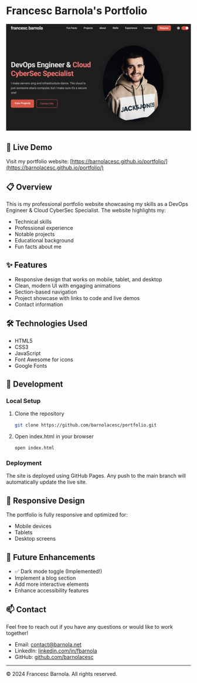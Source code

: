# Francesc Barnola's Portfolio

![Portfolio Screenshot - Dark Mode](assets/image-dark.png)

## 🚀 Live Demo

Visit my portfolio website: [https://barnolacesc.github.io/portfolio/](https://barnolacesc.github.io/portfolio/)

## 📋 Overview

This is my professional portfolio website showcasing my skills as a DevOps Engineer & Cloud CyberSec Specialist. The website highlights my:

- Technical skills
- Professional experience
- Notable projects
- Educational background
- Fun facts about me

## ✨ Features

- Responsive design that works on mobile, tablet, and desktop
- Clean, modern UI with engaging animations
- Section-based navigation
- Project showcase with links to code and live demos
- Contact information

## 🛠️ Technologies Used

- HTML5
- CSS3
- JavaScript
- Font Awesome for icons
- Google Fonts

## 🔧 Development

### Local Setup

1. Clone the repository
   ```bash
   git clone https://github.com/barnolacesc/portfolio.git
   ```

2. Open index.html in your browser
   ```bash
   open index.html
   ```

### Deployment

The site is deployed using GitHub Pages. Any push to the main branch will automatically update the live site.

## 📱 Responsive Design

The portfolio is fully responsive and optimized for:
- Mobile devices
- Tablets
- Desktop screens

## 🔮 Future Enhancements

- ✅ Dark mode toggle (Implemented!)
- Implement a blog section
- Add more interactive elements
- Enhance accessibility features

## 📫 Contact

Feel free to reach out if you have any questions or would like to work together!

- Email: [contact@barnola.net](mailto:contact@barnola.net)
- LinkedIn: [linkedin.com/in/fbarnola](https://linkedin.com/in/fbarnola)
- GitHub: [github.com/barnolacesc](https://github.com/barnolacesc)

---

© 2024 Francesc Barnola. All rights reserved. 